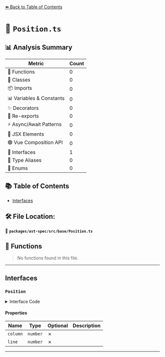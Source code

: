 [⬅️ Back to Table of Contents](../../../../index.md)

# 📄 `Position.ts`

## 📊 Analysis Summary

| Metric | Count |
|--------|-------|
| 🔧 Functions | 0 |
| 🧱 Classes | 0 |
| 📦 Imports | 0 |
| 📊 Variables & Constants | 0 |
| ✨ Decorators | 0 |
| 🔄 Re-exports | 0 |
| ⚡ Async/Await Patterns | 0 |
| 💠 JSX Elements | 0 |
| 🟢 Vue Composition API | 0 |
| 📐 Interfaces | 1 |
| 📑 Type Aliases | 0 |
| 🎯 Enums | 0 |

## 📚 Table of Contents

- [Interfaces](#interfaces)

## 🛠️ File Location:
📂 **`packages/ast-spec/src/base/Position.ts`**

## 🔧 Functions

> No functions found in this file.


---

## Interfaces

### `Position`

<details><summary>Interface Code</summary>

```ts
export interface Position {
  /**
   * Column number on the line (0-indexed)
   */
  column: number;
  /**
   * Line number (1-indexed)
   */
  line: number;
}
```
</details>

#### Properties

| Name | Type | Optional | Description |
|------|------|----------|-------------|
| `column` | `number` | ✗ |  |
| `line` | `number` | ✗ |  |


---